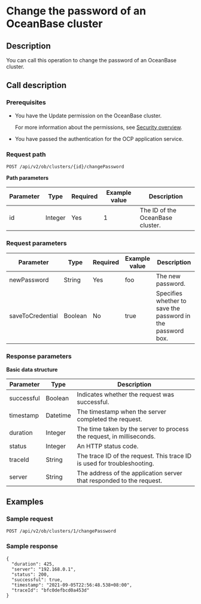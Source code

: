 Change the password of an OceanBase cluster 
================================================================



Description 
--------------------------------

You can call this operation to change the password of an OceanBase cluster.

Call description 
-------------------------------------

### Prerequisites 

* You have the Update permission on the OceanBase cluster. 

  For more information about the permissions, see [Security overview](../../3.ob-cloud-platform/3.userguide-features/7.system-management-features/3.security-overview.md).
  

* You have passed the authentication for the OCP application service.

  




### Request path 

`POST /api/v2/ob/clusters/{id}/changePassword`

**Path parameters** 


| Parameter |  Type   | Required | Example value |           Description            |
|-----------|---------|----------|---------------|----------------------------------|
| id        | Integer | Yes      | 1             | The ID of the OceanBase cluster. |



### Request parameters 



|    Parameter     |  Type   | Required | Example value |                         Description                         |
|------------------|---------|----------|---------------|-------------------------------------------------------------|
| newPassword      | String  | Yes      | foo           | The new password.                                           |
| saveToCredential | Boolean | No       | true          | Specifies whether to save the password in the password box. |



### Response parameters 

**Basic data structure** 


| Parameter  |   Type   |                               Description                               |
|------------|----------|-------------------------------------------------------------------------|
| successful | Boolean  | Indicates whether the request was successful.                           |
| timestamp  | Datetime | The timestamp when the server completed the request.                    |
| duration   | Integer  | The time taken by the server to process the request, in milliseconds.   |
| status     | Integer  | An HTTP status code.                                                    |
| traceId    | String   | The trace ID of the request. This trace ID is used for troubleshooting. |
| server     | String   | The address of the application server that responded to the request.    |



Examples 
-----------------------------

### Sample request 

`POST /api/v2/ob/clusters/1/changePassword`

### Sample response 

```unknow
{
  "duration": 425,
  "server": "192.168.0.1",
  "status": 200,
  "successful": true,
  "timestamp": "2021-09-05T22:56:48.538+08:00",
  "traceId": "bfc0defbcd0a453d"
}
```


